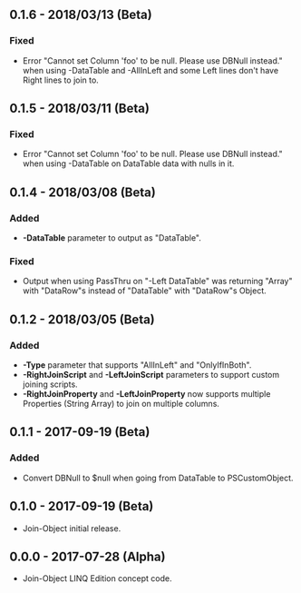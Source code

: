 ﻿## 0.1.6 - 2018/03/13 (Beta)
### Fixed
* Error "Cannot set Column 'foo' to be null. Please use DBNull instead." when using -DataTable and -AllInLeft and some Left lines don't have Right lines to join to.

## 0.1.5 - 2018/03/11 (Beta)
### Fixed
* Error "Cannot set Column 'foo' to be null. Please use DBNull instead." when using -DataTable on DataTable data with nulls in it.

## 0.1.4 - 2018/03/08 (Beta)
### Added
* **-DataTable** parameter to output as "DataTable".
### Fixed
* Output when using PassThru on "-Left DataTable" was returning "Array" with "DataRow"s instead of "DataTable" with "DataRow"s Object.

## 0.1.2 - 2018/03/05 (Beta)
### Added
* **-Type** parameter that supports "AllInLeft" and "OnlyIfInBoth".
* **-RightJoinScript** and **-LeftJoinScript** parameters to support custom joining scripts.
* **-RightJoinProperty** and **-LeftJoinProperty** now supports multiple Properties (String Array) to join on multiple columns.

## 0.1.1 - 2017-09-19 (Beta)
### Added
* Convert DBNull to $null when going from DataTable to PSCustomObject.

## 0.1.0 - 2017-09-19 (Beta)
* Join-Object initial release.

## 0.0.0 - 2017-07-28 (Alpha)
* Join-Object LINQ Edition concept code.

